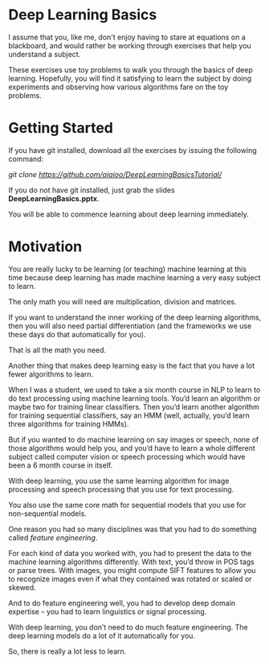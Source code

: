 # Deep Learning Basics

I assume that you, like me, don't enjoy having to stare at equations on a blackboard, and would rather be working through exercises that help you understand a subject.

These exercises use toy problems to walk you through the basics of deep learning.  Hopefully, you will find it satisfying to learn the subject by doing experiments and observing how various algorithms fare on the toy problems.

# Getting Started

If you have git installed, download all the exercises by issuing the following command:

*git clone https://github.com/aiaioo/DeepLearningBasicsTutorial/*

If you do not have git installed, just grab the slides **DeepLearningBasics.pptx**.

You will be able to commence learning about deep learning immediately.

# Motivation

You are really lucky to be learning (or teaching) machine learning at this time because deep learning has made machine learning a very easy subject to learn.

The only math you will need are multiplication, division and matrices.

If you want to understand the inner working of the deep learning algorithms, then you will also need partial differentiation (and the frameworks we use these days do that automatically for you).

That is all the math you need.

Another thing that makes deep learning easy is the fact that you have a lot fewer algorithms to learn.

When I was a student, we used to take a six month course in NLP to learn to do text processing using machine learning tools.  You’d learn an algorithm or maybe two for training linear classifiers.  Then you’d learn another algorithm for training sequential classifiers, say an HMM (well, actually, you’d learn three algorithms for training HMMs).

But if you wanted to do machine learning on say images or speech, none of those algorithms would help you, and you’d have to learn a whole different subject called computer vision or speech processing which would have been a 6 month course in itself.

With deep learning, you use the same learning algorithm for image processing and speech processing that you use for text processing.

You also use the same core math for sequential models that you use for non-sequential models.

One reason you had so many disciplines was that you had to do something called *feature engineering*.

For each kind of data you worked with, you had to present the data to the machine learning algorithms differently.  With text, you’d throw in POS tags or parse trees.  With images, you might compute SIFT features to allow you to recognize images even if what they contained was rotated or scaled or skewed.  

And to do feature engineering well, you had to develop deep domain expertise – you had to learn linguistics or signal processing.

With deep learning, you don’t need to do much feature engineering.  The deep learning models do a lot of it automatically for you.

So, there is really a lot less to learn.

